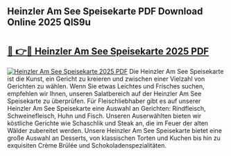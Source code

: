 ## Heinzler Am See Speisekarte PDF Download Online 2025 QlS9u

# <h2><a href="http://gc8aro.nevu.top/?p=Heinzler+Am+See+Speisekarte">🔗 👉🔴 Heinzler Am See Speisekarte 2025 PDF</a></h2>

[![Heinzler Am See Speisekarte 2025 PDF](https://i.imgur.com/dBaPXMq.png)](http://gc8aro.nevu.top/?p=Heinzler+Am+See+Speisekarte)
Die Heinzler Am See Speisekarte ist die Kunst, ein Gericht zu kreieren und zwischen einer Vielzahl von Gerichten zu wählen. Wenn Sie etwas Leichtes und Frisches suchen, empfehlen wir Ihnen, unseren Salatbereich auf der Heinzler Am See Speisekarte zu überprüfen. Für Fleischliebhaber gibt es auf unserer Heinzler Am See Speisekarte eine Auswahl an Gerichten: Rindfleisch, Schweinefleisch, Huhn und Fisch. Unseren Auserwählten bieten wir köstliche Gerichte wie Schaschlik und Steak an, die im Feuer der alten Wälder zubereitet werden. Unsere Heinzler Am See Speisekarte bietet eine große Auswahl an Desserts, von klassischen Torten und Kuchen bis hin zu exquisiten Crème Brûlée und Schokoladenspezialitäten.
